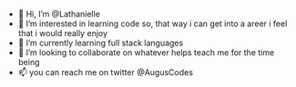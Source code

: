 - 👋 Hi, I’m @Lathanielle
- 👀 I’m interested in learning code so, that way i can get into a areer i feel that i would really enjoy 
- 🌱 I’m currently learning full stack languages
- 💞️ I’m looking to collaborate on whatever helps teach me for the time being 
- 📫 you can reach me on twitter @AugusCodes

<!---
Lathanielle/Lathanielle is a ✨ special ✨ repository because its `README.md` (this file) appears on your GitHub profile.
You can click the Preview link to take a look at your changes.
--->
